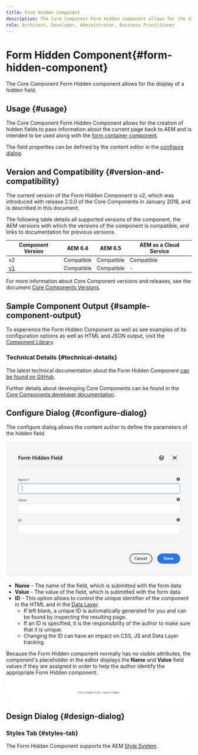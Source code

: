 ```yaml
---
title: Form Hidden Component
description: The Core Component Form Hidden component allows for the display of a hidden field.
role: Architect, Developer, Administrator, Business Practitioner
---
```


# Form Hidden Component{#form-hidden-component}

The Core Component Form Hidden component allows for the display of a hidden field.

## Usage {#usage}

The Core Component Form Hidden Component allows for the creation of hidden fields to pass information about the current page back to AEM and is intended to be used along with the [form container component](form-container.md).

The field properties can be defined by the content editor in the [configure dialog](form-hidden.md).

## Version and Compatibility {#version-and-compatibility}

The current version of the Form Hidden Component is v2, which was introduced with release 2.0.0 of the Core Components in January 2018, and is described in this document.

The following table details all supported versions of the component, the AEM versions with which the versions of the component is compatible, and links to documentation for previous versions.

|Component Version|AEM 6.4|AEM 6.5|AEM as a Cloud Service|
|--- |--- |--- |---|
|v2|Compatible|Compatible|Compatible|
|[v1](/help/components/v1/form-hidden-v1.md)|Compatible|Compatible|-|

For more information about Core Component versions and releases, see the document [Core Components Versions](/help/versions.md).

## Sample Component Output {#sample-component-output}

To experience the Form Hidden Component as well as see examples of its configuration options as well as HTML and JSON output, visit the [Component Library](https://adobe.com/go/aem_cmp_library_form_hidden).

### Technical Details {#technical-details}

The latest technical documentation about the Form Hidden Component [can be found on GitHub](https://adobe.com/go/aem_cmp_tech_form_hidden_v2).

Further details about developing Core Components can be found in the [Core Components developer documentation](/help/developing/overview.md).

## Configure Dialog {#configure-dialog}

The configure dialog allows the content author to define the parameters of the hidden field.

![Form hidden edit dialog](/help/assets/form-hidden-edit.png)

* **Name** - The name of the field, which is submitted with the form data
* **Value** - The value of the field, which is submitted with the form data
* **ID** - This option allows to control the unique identifier of the component in the HTML and in the [Data Layer](/help/developing/data-layer/overview.md).
  * If left blank, a unique ID is automatically generated for you and can be found by inspecting the resulting page.
  * If an ID is specified, it is the responsibility of the author to make sure that it is unique.
  * Changing the ID can have an impact on CSS, JS and Data Layer tracking.

Because the Form Hidden component normally has no visible attributes, the component's placeholder in the editor displays the **Name** and **Value** field values if they are assigned in order to help the author identify the appropriate Form Hidden component.

![Example of Form Hidden Component](/help/assets/form-hidden-example.png)

## Design Dialog {#design-dialog}

### Styles Tab {#styles-tab}

The Form Hidden Component supports the AEM [Style System](/help/get-started/authoring.md#component-styling).
